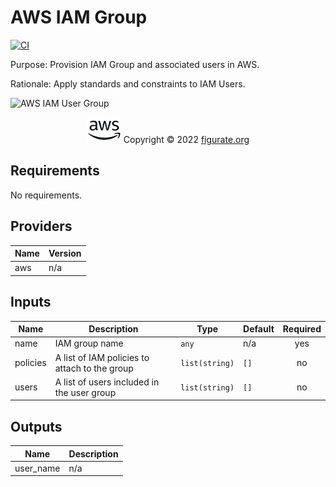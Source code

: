 # AWS IAM Group

[![CI](https://github.com/figurate/terraform-aws-iam-group/actions/workflows/main.yml/badge.svg)](https://github.com/figurate/terraform-aws-iam-group/actions/workflows/main.yml)

Purpose: Provision IAM Group and associated users in AWS.

Rationale: Apply standards and constraints to IAM Users.

![AWS IAM User Group](aws\_iam\_group.png)

<footer>
  <p style="text-align:center">
    <img src="aws-logo.png"/>  
    Copyright &copy; 2022 <a href="https://www.figurate.org">figurate.org</a>
  </p>
</footer>

## Requirements

No requirements.

## Providers

| Name | Version |
|------|---------|
| aws | n/a |

## Inputs

| Name | Description | Type | Default | Required |
|------|-------------|------|---------|:--------:|
| name | IAM group name | `any` | n/a | yes |
| policies | A list of IAM policies to attach to the group | `list(string)` | `[]` | no |
| users | A list of users included in the user group | `list(string)` | `[]` | no |

## Outputs

| Name | Description |
|------|-------------|
| user\_name | n/a |

